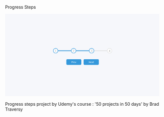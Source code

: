 Progress Steps

![Design preview image for progress steps project](/images/preview-image.png)

Progress steps project by Udemy's course : '50 projects in 50 days' by Brad Traversy
